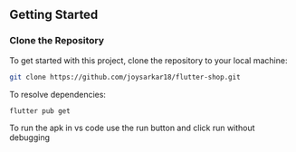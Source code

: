 

## Getting Started

### Clone the Repository

To get started with this project, clone the repository to your local machine:

```bash
git clone https://github.com/joysarkar18/flutter-shop.git
```
To resolve dependencies:

```bash
flutter pub get
```

To run the apk in vs code use the run button and click run without debugging

